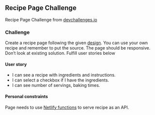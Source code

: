 ## Recipe Page Challenge

Recipe Page Challenge from [devchallenges.io]

### Challenge
Create a recipe page following the given [design]. You can use your own recipe and remember to put the source. The page should be responsive. Don’t look at existing solution. Fulfill user stories below

#### User story
- I can see a recipe with ingredients and instructions.
- I can select a checkbox if I have the ingredients.
- I can see number of servings, baking times.

#### Personal constraints
Page needs to use [Netlify functions] to serve recipe as an API.

[devchallenges.io]: https://devchallenges.io
[design]: https://www.figma.com/file/2jVBTSKeCYF0dIN6fi0stX/recipe-blog-challenge?
[netlify functions]: https://functions.netlify.com/
